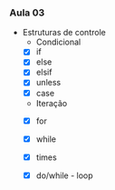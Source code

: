 ### Aula 03

- Estruturas de controle
    - Condicional
    - [x] if
    - [x] else
    - [x] elsif
    - [x] unless
    - [x] case

    - Iteração
    - [x] for
    - [x] while
    - [x] times
    - [x] do/while - loop
    
